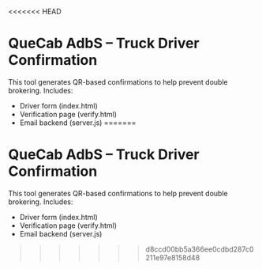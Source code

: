 <<<<<<< HEAD
# QueCab AdbS – Truck Driver Confirmation

This tool generates QR-based confirmations to help prevent double brokering. Includes:
- Driver form (index.html)
- Verification page (verify.html)
- Email backend (server.js)
=======
# QueCab AdbS – Truck Driver Confirmation

This tool generates QR-based confirmations to help prevent double brokering. Includes:
- Driver form (index.html)
- Verification page (verify.html)
- Email backend (server.js)
>>>>>>> d8ccd00bb5a366ee0cdbd287c0211e97e8158d48

